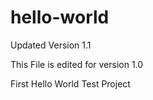# hello-world
Updated Version 1.1

This File is edited for version 1.0

First Hello World Test Project
